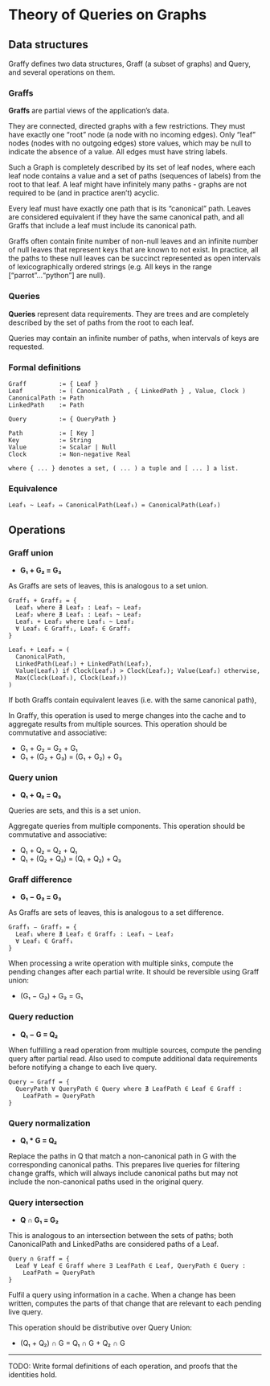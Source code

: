 # Theory of Queries on Graphs

## Data structures

Graffy defines two data structures, Graff (a subset of graphs) and Query, and several operations on them.

### Graffs

**Graffs** are partial views of the application’s data.

They are connected, directed graphs with a few restrictions. They must have exactly one “root” node (a node with no incoming edges). Only “leaf” nodes (nodes with no outgoing edges) store values, which may be null to indicate the absence of a value. All edges must have string labels.

Such a Graph is completely described by its set of leaf nodes, where each leaf node contains a value and a set of paths (sequences of labels) from the root to that leaf. A leaf might have infinitely many paths - graphs are not required to be (and in practice aren’t) acyclic.

Every leaf must have exactly one path that is its “canonical” path. Leaves are considered equivalent if they have the same canonical path, and all Graffs that include a leaf must include its canonical path.

Graffs often contain finite number of non-null leaves and an infinite number of null leaves that represent keys that are known to not exist. In practice, all the paths to these null leaves can be succinct represented as open intervals of lexicographically ordered strings (e.g. All keys in the range [“parrot”…“python”] are null).

### Queries

**Queries** represent data requirements. They are trees and are completely described by the set of paths from the root to each leaf.

Queries may contain an infinite number of paths, when intervals of keys are requested.

### Formal definitions

```
Graff         := { Leaf }
Leaf          := ( CanonicalPath , { LinkedPath } , Value, Clock )
CanonicalPath := Path
LinkedPath    := Path

Query         := { QueryPath }

Path          := [ Key ]
Key           := String
Value         := Scalar | Null
Clock         := Non-negative Real

where { ... } denotes a set, ( ... ) a tuple and [ ... ] a list.
```

### Equivalence

```
Leaf₁ ~ Leaf₂ ⇔ CanonicalPath(Leaf₁) = CanonicalPath(Leaf₂)
```

## Operations

### Graff union

- **G₁ + G₂ = G₃**

As Graffs are sets of leaves, this is analogous to a set union.

```
Graff₁ + Graff₂ = {
  Leaf₁ where ∄ Leaf₂ : Leaf₁ ~ Leaf₂
  Leaf₂ where ∄ Leaf₁ : Leaf₁ ~ Leaf₂
  Leaf₁ + Leaf₂ where Leaf₁ ~ Leaf₂
  ∀ Leaf₁ ∈ Graff₁, Leaf₂ ∈ Graff₂
}

Leaf₁ + Leaf₂ = (
  CanonicalPath,
  LinkedPath(Leaf₁) + LinkedPath(Leaf₂),
  Value(Leaf₁) if Clock(Leaf₁) > Clock(Leaf₂); Value(Leaf₂) otherwise,
  Max(Clock(Leaf₁), Clock(Leaf₂))
)
```

If both Graffs contain equivalent leaves (i.e. with the same canonical path),

In Graffy, this operation is used to merge changes into the cache and to aggregate results from multiple sources. This operation should be commutative and associative:

- G₁ + G₂ = G₂ + G₁
- G₁ + (G₂ + G₃) = (G₁ + G₂) + G₃

### Query union

- **Q₁ + Q₂ = Q₃**

Queries are sets, and this is a set union.

Aggregate queries from multiple components. This operation should be commutative and associative:

- Q₁ + Q₂ = Q₂ + Q₁
- Q₁ + (Q₂ + Q₃) = (Q₁ + Q₂) + Q₃

### Graff difference

- **G₁ − G₂ = G₃**

As Graffs are sets of leaves, this is analogous to a set difference.

```
Graff₁ − Graff₂ = {
  Leaf₁ where ∄ Leaf₂ ∈ Graff₂ : Leaf₁ ~ Leaf₂
  ∀ Leaf₁ ∈ Graff₁
}
```

When processing a write operation with multiple sinks, compute the pending changes after each partial write. It should be reversible using Graff union:

- (G₁ − G₂) + G₂ = G₁

### Query reduction

- **Q₁ − G = Q₂**

When fulfilling a read operation from multiple sources, compute the pending query after partial read. Also used to compute additional data requirements before notifying a change to each live query.

```
Query − Graff = {
  QueryPath ∀ QueryPath ∈ Query where ∄ LeafPath ∈ Leaf ∈ Graff :
    LeafPath = QueryPath
}
```

### Query normalization

- **Q₁ * G = Q₂**

Replace the paths in Q that match a non-canonical path in G with the corresponding canonical paths. This prepares live queries for filtering change graffs, which will always include canonical paths but may not include the non-canonical paths used in the original query.

### Query intersection

- **Q ∩ G₁ = G₂**

This is analogous to an intersection between the sets of paths; both CanonicalPath and LinkedPaths are considered paths of a Leaf.

```
Query ∩ Graff = {
  Leaf ∀ Leaf ∈ Graff where ∃ LeafPath ∈ Leaf, QueryPath ∈ Query :
    LeafPath = QueryPath
}
```

Fulfil a query using information in a cache. When a change has been written, computes the parts of that change that are relevant to each pending live query.

This operation should be distributive over Query Union:

- (Q₁ + Q₂) ∩ G = Q₁ ∩ G + Q₂ ∩ G

---

TODO: Write formal definitions of each operation, and proofs that the identities hold.

